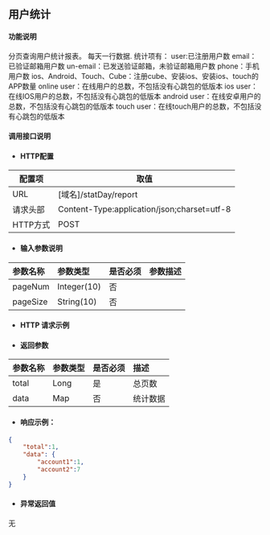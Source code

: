 ## 用户统计

#### 功能说明

分页查询用户统计报表。
每天一行数据.
统计项有：
user:已注册用户数
email：已验证邮箱用户数
un-email：已发送验证邮箱，未验证邮箱用户数
phone：手机用户数
ios、Android、Touch、Cube：注册cube、安装ios、安装ios、touch的APP数量
online user：在线用户的总数，不包括没有心跳包的低版本
ios user：在线IOS用户的总数，不包括没有心跳包的低版本
android user：在线安卓用户的总数，不包括没有心跳包的低版本
touch user：在线touch用户的总数，不包括没有心跳包的低版本

#### 调用接口说明

* #### HTTP配置

| 配置项 | 取值 |
| --- | --- |
| URL | \[域名\]/statDay/report|
| 请求头部 | Content-Type:application/json;charset=utf-8 |
| HTTP方式 | POST|

* #### 输入参数说明

| 参数名称 | 参数类型 | 是否必须 | 参数描述 |
| :--- | :--- | :--- | :--- |
| pageNum| Integer(10) | 否 | | 第几页。默认值1|
| pageSize| String(10) | 否 | | 每页大小。默认值10|


* #### HTTP 请求示例


* #### 返回参数

| 参数名称 | 参数类型 | 是否必须 | 描述 |
| :--- | :--- | :--- | :--- |
| total| Long | 是 | 总页数|
| data | Map | 否 | 统计数据|



* #### 响应示例：
```json
{
    "total":1,
    "data": {
        "account1":1,
        "account2":7
    }
}
```

* #### 异常返回值

无



